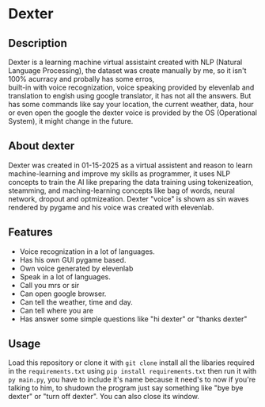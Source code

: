 # Dexter
## Description
Dexter is a learning machine virtual assistaint created with NLP (Natural Language Processing), the 
dataset was create manually by me, so it isn't 100% acurracy and probally has some erros,  
built-in with voice recognization, voice speaking provided by elevenlab and translation to englsh
using google translator, it has not all the answers. But has some commands like say your location, the current weather,
data, hour or even open the google the dexter voice is provided by the OS (Operational System), 
it might change in the future.

## About dexter
Dexter was created in 01-15-2025 as a virtual assistent and reason to learn machine-learning and improve my skills
as programmer, it uses NLP concepts to train the AI like preparing the data training using tokenizeation, steamming,
and maching-learning concepts like bag of words, neural network, dropout and optmizeation. Dexter "voice" is shown as 
sin waves rendered by pygame and his voice was created with elevenlab.

## Features
- Voice recognization in a lot of languages.
- Has his own GUI pygame based.
- Own voice generated by elevenlab
- Speak in a lot of languages.
- Call you mrs or sir
- Can open google browser.
- Can tell the weather, time and day.
- Can tell where you are
- Has answer some simple questions like "hi dexter" or "thanks dexter"

## Usage
Load this repository or clone it with `git clone` install all the libaries required in the `requirements.txt`
using `pip install requirements.txt` then run it with `py main.py`, you have to include it's name because it
need's to now if you're talking to him, to shudown the program just say something like "bye bye dexter" or 
"turn off dexter". You can also close its window.
